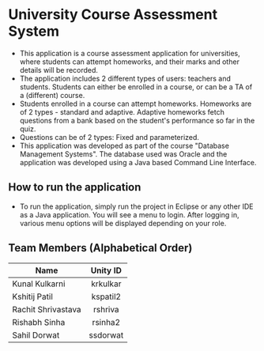 # University Course Assessment System
* This application is a course assessment application for universities, where students can attempt homeworks, and their marks and other details will be recorded.
* The application includes 2 different types of users: teachers and students. Students can either be enrolled in a course, or can be a TA of a (different) course.
* Students enrolled in a course can attempt homeworks. Homeworks are of 2 types - standard and adaptive. Adaptive homeworks fetch questions from a bank based on the student's performance so far in the quiz.
* Questions can be of 2 types: Fixed and parameterized. 
* This application was developed as part of the course "Database Management Systems". The database used was Oracle and the application was developed using a Java based Command Line Interface.

## How to run the application
* To run the application, simply run the project in Eclipse or any other IDE as a Java application. You will see a menu to login. After logging in, various menu options will be displayed depending on your role.

## Team Members (Alphabetical Order)
| Name               | Unity ID           |
| ------------------ |:-------------:|
| Kunal Kulkarni     | krkulkar |
| Kshitij Patil      | kspatil2 |
| Rachit Shrivastava | rshriva  |
| Rishabh Sinha      | rsinha2  |
| Sahil Dorwat       | ssdorwat   |